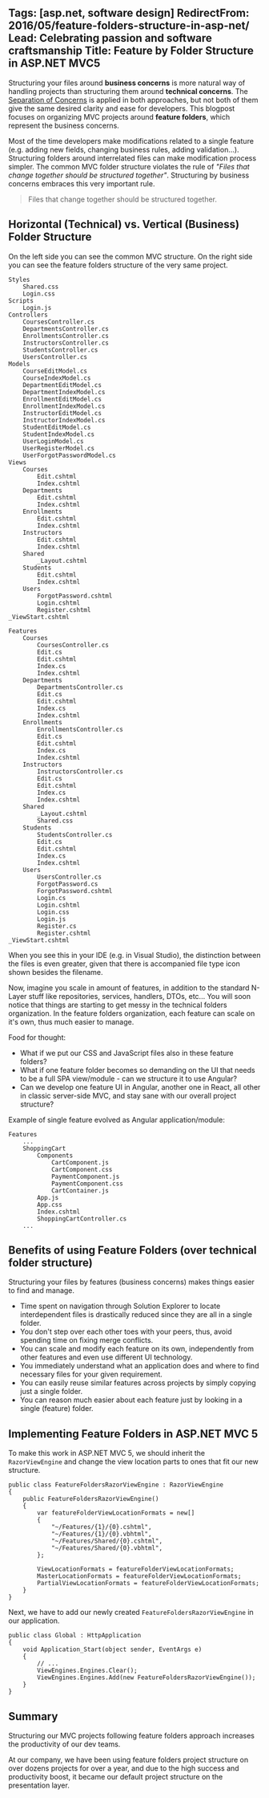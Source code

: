 Tags: [asp.net, software design]
RedirectFrom: 2016/05/feature-folders-structure-in-asp-net/
Lead: Celebrating passion and software craftsmanship
Title: Feature by Folder Structure in ASP.NET MVC5
---

Structuring your files around **business concerns** is more natural way of handling projects than structuring them around **technical concerns**. The [Separation of Concerns](https://en.wikipedia.org/wiki/Separation_of_concerns) is applied in both approaches, but not both of them give the same desired clarity and ease for developers. This blogpost focuses on organizing MVC projects around **feature folders**, which represent the business concerns.<!--excerpt-->

Most of the time developers make modifications related to a single feature (e.g. adding new fields, changing business rules, adding validation...). Structuring folders around interrelated files can make modification process simpler. The common MVC folder structure violates the rule of *"Files that change together should be structured together"*. Structuring by business concerns embraces this very important rule.

> Files that change together should be structured together.


## Horizontal (Technical) vs. Vertical (Business) Folder Structure 

On the left side you can see the common MVC structure. On the right side you can see the feature folders structure of the very same project.

    Styles
        Shared.css
        Login.css
    Scripts
        Login.js
    Controllers
        CoursesController.cs
        DepartmentsController.cs
        EnrollmentsController.cs
        InstructorsController.cs
        StudentsController.cs
        UsersController.cs
    Models  
        CourseEditModel.cs
        CourseIndexModel.cs
        DepartmentEditModel.cs
        DepartmentIndexModel.cs
        EnrollmentEditModel.cs
        EnrollmentIndexModel.cs
        InstructorEditModel.cs
        InstructorIndexModel.cs
        StudentEditModel.cs
        StudentIndexModel.cs
        UserLoginModel.cs
        UserRegisterModel.cs
        UserForgotPasswordModel.cs
    Views
        Courses
            Edit.cshtml
            Index.cshtml
        Departments
            Edit.cshtml
            Index.cshtml
        Enrollments
            Edit.cshtml
            Index.cshtml
        Instructors
            Edit.cshtml
            Index.cshtml
        Shared
            _Layout.cshtml
        Students
            Edit.cshtml
            Index.cshtml
        Users
            ForgotPassword.cshtml
            Login.cshtml
            Register.cshtml
    _ViewStart.cshtml

<div style=""></div>

    Features
        Courses
            CoursesController.cs
            Edit.cs
            Edit.cshtml
            Index.cs
            Index.cshtml
        Departments
            DepartmentsController.cs
            Edit.cs
            Edit.cshtml
            Index.cs
            Index.cshtml
        Enrollments
            EnrollmentsController.cs
            Edit.cs
            Edit.cshtml
            Index.cs
            Index.cshtml
        Instructors
            InstructorsController.cs
            Edit.cs
            Edit.cshtml
            Index.cs
            Index.cshtml
        Shared
            _Layout.cshtml
            Shared.css
        Students
            StudentsController.cs
            Edit.cs
            Edit.cshtml
            Index.cs
            Index.cshtml
        Users
            UsersController.cs
            ForgotPassword.cs
            ForgotPassword.cshtml
            Login.cs
            Login.cshtml
            Login.css
            Login.js
            Register.cs
            Register.cshtml
    _ViewStart.cshtml


When you see this in your IDE (e.g. in Visual Studio), the distinction between the files is even greater, given that there is accompanied file type icon shown besides the filename.

Now, imagine you scale in amount of features, in addition to the standard N-Layer stuff like repositories, services, handlers, DTOs, etc... You will soon notice that things are starting to get messy in the technical folders organization. In the feature folders organization, each feature can scale on it's own, thus much easier to manage.

Food for thought:

- What if we put our CSS and JavaScript files also in these feature folders?
- What if one feature folder becomes so demanding on the UI that needs to be a full SPA view/module - can we structure it to use Angular?
- Can we develop one feature UI in Angular, another one in React, all other in classic server-side MVC, and stay sane with our overall project structure?

Example of single feature evolved as Angular application/module:


    Features
        ...
        ShoppingCart
            Components
                CartComponent.js
                CartComponent.css
                PaymentComponent.js
                PaymentComponent.css
                CartContainer.js
            App.js
            App.css
            Index.cshtml
            ShoppingCartController.cs
        ...


## Benefits of using Feature Folders (over technical folder structure)

Structuring your files by features (business concerns) makes things easier to find and manage. 

- Time spent on navigation through Solution Explorer to locate interdependent files is drastically reduced since they are all in a single folder.
- You don't step over each other toes with your peers, thus, avoid spending time on fixing merge conflicts. 
- You can scale and modify each feature on its own, independently from other features and even use different UI technology.
- You immediately understand what an application does and where to find necessary files for your given requirement.
- You can easily reuse similar features across projects by simply copying just a single folder. 
- You can reason much easier about each feature just by looking in a single (feature) folder.


## Implementing Feature Folders in ASP.NET MVC 5

To make this work in ASP.NET MVC 5, we should inherit the ``RazorViewEngine`` and change the view location parts to ones that fit our new structure.

    public class FeatureFoldersRazorViewEngine : RazorViewEngine
    {
        public FeatureFoldersRazorViewEngine()
        {
            var featureFolderViewLocationFormats = new[]
            {
                "~/Features/{1}/{0}.cshtml",
                "~/Features/{1}/{0}.vbhtml",
                "~/Features/Shared/{0}.cshtml",
                "~/Features/Shared/{0}.vbhtml",
            };

            ViewLocationFormats = featureFolderViewLocationFormats;
            MasterLocationFormats = featureFolderViewLocationFormats;
            PartialViewLocationFormats = featureFolderViewLocationFormats;
        }
    }

Next, we have to add our newly created ``FeatureFoldersRazorViewEngine`` in our application.

    public class Global : HttpApplication
    {
        void Application_Start(object sender, EventArgs e)
        {
            // ...
            ViewEngines.Engines.Clear();
            ViewEngines.Engines.Add(new FeatureFoldersRazorViewEngine());
        }
    }


## Summary

Structuring our MVC projects following feature folders approach increases the productivity of our dev teams.

At our company, we have been using feature folders project structure on over dozens projects for over a year, and due to the high success and productivity boost, it became our default project structure on the presentation layer. 